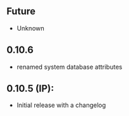 ## Future

* Unknown

## 0.10.6
* renamed system database attributes

## 0.10.5 (IP):

* Initial release with a changelog
